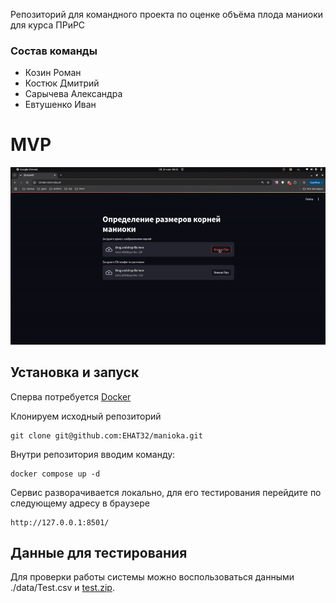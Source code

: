 Репозиторий для командного проекта по оценке объёма плода маниоки для курса ПРиРС

### Состав команды

* Козин Роман
* Костюк Дмитрий
* Сарычева Александра
* Евтушенко Иван

# MVP

![Анимация](/data/gif.gif)

## Установка и запуск

Сперва потребуется [Docker](https://www.docker.com/)

Клонируем исходный репозиторий

```
git clone git@github.com:EHAT32/manioka.git
```

Внутри репозитория вводим команду:

```
docker compose up -d 
```

Сервис разворачивается локально, для его тестирования перейдите по следующему адресу в браузере

```
http://127.0.0.1:8501/
```

## Данные для тестирования

Для проверки работы системы можно воспользоваться данными ./data/Test.csv и [test.zip](https://drive.google.com/file/d/1tXJ7BVBocpaTBvkKmeh7reSoliOyZh9K/view?usp=sharing).
